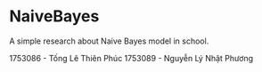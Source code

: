 # NaiveBayes
A simple research about Naive Bayes model in school.

1753086 - Tống Lê Thiên Phúc
1753089 - Nguyễn Lý Nhật Phương
